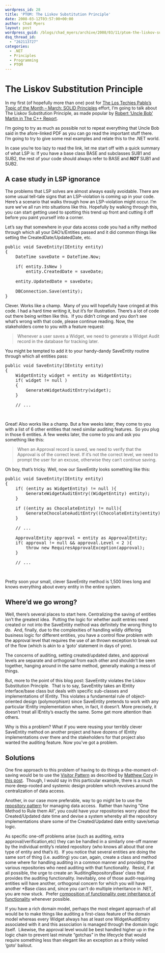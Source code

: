 ```yaml
---
wordpress_id: 28
title: 'PTOM: The Liskov Substitution Principle'
date: 2008-03-12T03:57:00+00:00
author: Chad Myers
layout: post
wordpress_guid: /blogs/chad_myers/archive/2008/03/11/ptom-the-liskov-substitution-principle.aspx
dsq_thread_id:
  - "262113727"
categories:
  - .NET
  - Principles
  - Programming
  - PTOM
---
```

# The Liskov Substitution Principle

In my first (of hopefully more than one) post for [The Los Techies Pablo&#8217;s Topic of the Month &#8211; March: SOLID Principles](http://lostechies.com/blogs/chad_myers/archive/2008/03/07/pablo-s-topic-of-the-month-march-solid-principles.aspx) effort, I&#8217;m going to talk about The Liskov Substitution Principle, as made popular by [Robert &#8216;Uncle Bob&#8217; Martin in The C++ Report](http://www.objectmentor.com/resources/articles/lsp.pdf).

I&#8217;m going to try as much as possible not to repeat everything that Uncle Bob said in the afore-linked PDF as you can go read the important stuff there. I&#8217;m going to try to give some real examples and relate this to the .NET world.

In case you&#8217;re too lazy to read the link, let me start off with a quick summary of what LSP is: If you have a base class BASE and subclasses SUB1 and SUB2, the rest of your code should always refer to BASE and **_NOT_** SUB1 and SUB2.

## A case study in LSP ignorance

The problems that LSP solves are almost always easily avoidable. There are some usual tell-tale signs that an LSP-violation is coming up in your code. Here&#8217;s a scenario that walks through how an LSP-violation might occur. I&#8217;m sure we&#8217;ve all run into situations like this. Hopefully by walking through this, you can start getting used to spotting this trend up front and cutting it off before you paint yourself into a corner.

Let&#8217;s say that somewhere in your data access code you had a nifty method through which all your DAO&#8217;s/Entities passed and it did common things like setting the CreatedDate/UpdatedDate, etc.

<pre><span>public</span> <span>void</span> SaveEntity(<span>IEntity</span> entity)<br />{<br />    <span>DateTime</span> saveDate = <span>DateTime</span>.Now;<br />    <br />    <span>if</span>( entity.IsNew )<br />        entity.CreatedDate = saveDate;<br /><br />    entity.UpdatedDate = saveDate;<br /><br />    DBConnection.Save(entity);<br />}</pre>

[](http://11011.net/software/vspaste)

Clever. Works like a champ.&nbsp; Many of you will hopefully have cringed at this code. I had a hard time writing it, but it&#8217;s for illustration. There&#8217;s a lot of code out there being written like this.&nbsp; If you didn&#8217;t cringe and you don&#8217;t see what&#8217;s wrong with that code, please continue reading. Now, the stakeholders come to you with a feature request:

> Whenever a user saves a Widget, we need to generate a Widget Audit record in the database for tracking later.

You might be tempted to add it to your handy-dandy SaveEntity routine through which all entities pass:

<pre><span>public</span> <span>void</span> SaveEntity(<span>IEntity</span> entity)<br />{<br />    <span>WidgetEntity</span> widget = entity <span>as</span> <span>WidgetEntity</span>;<br />    <span>if</span>( widget != <span>null</span> )<br />    {<br />        GenerateWidgetAuditEntry(widget);<br />    }<br /><br />    <span>// ...</span></pre>

&nbsp;

Great! Also works like a champ. But a few weeks later, they come to you with a list of 6 other entities that need similar auditing features.&nbsp; So you plug in those 6 entities. A few weeks later, the come to you and ask you something like this:

> When an Approval record is saved, we need to verify that the Approval is of the correct level. If it&#8217;s not the correct level, we need to prompt the user for an excuse, otherwise they can&#8217;t continue saving.

Oh boy, that&#8217;s tricky. Well, now our SaveEntity looks something like this:

<pre><span>public</span> <span>void</span> SaveEntity(<span>IEntity</span> entity)<br />{<br />    <span>if</span>( (entity <span>as</span> <span>WidgetEntity</span>) != <span>null</span> ){<br />        GenerateWidgetAuditEntry((<span>WidgetEntity</span>) entity);<br />    }<br /><br />    <span>if</span> ((entity <span>as</span> ChocolateEntity) != <span>null</span>){<br />        GenerateChocolateAuditEntry((ChocolateEntity)entity);<br />    }<br /><br />    <span>// ...<br /><br /></span>    ApprovalEntity approval = entity <span>as</span> ApprovalEntity;<br />    <span>if</span>( approval != <span>null</span> && approval.Level &lt; 2 ){<br />        <span>throw</span> <span>new</span> RequiresApprovalException(approval);<br />    }<br /><br />    <span>// ...</span></pre>

[](http://11011.net/software/vspaste)&nbsp;

Pretty soon your small, clever SaveEntity method is 1,500 lines long and knows everything about every entity in the entire system.

## Where&#8217;d we go wrong?

Well, there&#8217;s several places to start here. Centralizing the saving of entities isn&#8217;t the greatest idea.&nbsp; Putting the logic for whether audit entries need created or not into the SaveEntity method was definitely the wrong thing to do.&nbsp; And, finally, due to the complexities of handling wildly differing business logic for different entities, you have a control flow problem with the approval level that requires the use of an thrown exception to break out of the flow (which is akin to a &#8216;goto&#8217; statement in days of yore).

The concerns of auditing, setting created/updated dates, and approval levels are separate and orthogonal from each other and shouldn&#8217;t be seen together, hanging around in the same method, generally making a mess of things.&nbsp; 

But, more to the point of this blog post: SaveEntity violates the Liskov Substitution Principle.&nbsp; That is to say, SaveEntity takes an IEntity interface/base class but deals with specific sub-classes and implementations of IEntity. This violates a fundamental rule of object-oriented design (polymorphism) since SaveEntity pretends to work with any particular IEntity implementation when, in fact, it doesn&#8217;t. More precisely, it doesn&#8217;t treat all IEntity&#8217;s exactly the same. Some get more attention than others.

Why is this a problem? What if you were reusing your terribly clever SaveEntity method on another project and have dozens of IEntity implementations over there and the stakeholders for that project also wanted the auditing feature. Now you&#8217;ve got a problem.

## Solutions

One fine approach to this problem of having to do things a-the-moment-of-saving would be to use the [Visitor Pattern](http://en.wikipedia.org/wiki/Visitor_pattern) as described by [Matthew Cory](http://chocolatefordogs.com) in [this post](http://chocolatefordogs.com/2008/01/25/visitor-pattern-one-fix-for-lsp-violations/).&nbsp; Though, I would say in this particular example, there is a much more deep-rooted and systemic design problem which revolves around the centralization of data access.

Another, in our case more preferable, way to go might be to use the [repository pattern](http://martinfowler.com/eaaCatalog/repository.html) for managing data access.&nbsp; Rather than having &#8220;One Method to Rule them All&#8221;, you could have your repositories worry about the Created/Updated date time and devise a system whereby all the repository implementations share some of the Created/Updated date entity save/setup logic.

As specific one-off problems arise (such as auditing, extra approval/verification,etc) they can be handled in a similarly one-off manner by the individual entity&#8217;s related repository (who knows all about that one type of entity and that&#8217;s it).&nbsp; If you notice that several entities are doing the same sort of thing (i.e. auditing) you can, again, create a class and method some where for handling auditing in a common manner and providing the various repositories who need auditing with that functionality.&nbsp; Resist, if at all possible, the urge to create an &#8216;AuditingRepositoryBase&#8217; class that provides the auditing functionality. Inevitably, one of those audit-requiring entities will have another, orthogonal concern for which you will have another *Base class and, since you can&#8217;t do multiple inheritance in .NET, you are now stuck.&nbsp; Prefer [composition of functionality over inheritance of functionality](http://www.artima.com/lejava/articles/designprinciples4.html) whenever possible.

If you have a rich domain model, perhaps the most elegant approach of all would be to make things like auditing a first-class feature of the domain model whereas every Widget always has at least one WidgetAuditEntry associated with it and this association is managed through the domain logic itself.&nbsp; Likewise, the approval level would be best handled higher up in the logic chain to prevent last minute &#8220;gotchas&#8221; in the lifecycle that would require something less than elegant like an exception as a thinly veiled &#8216;goto&#8217; bailout.